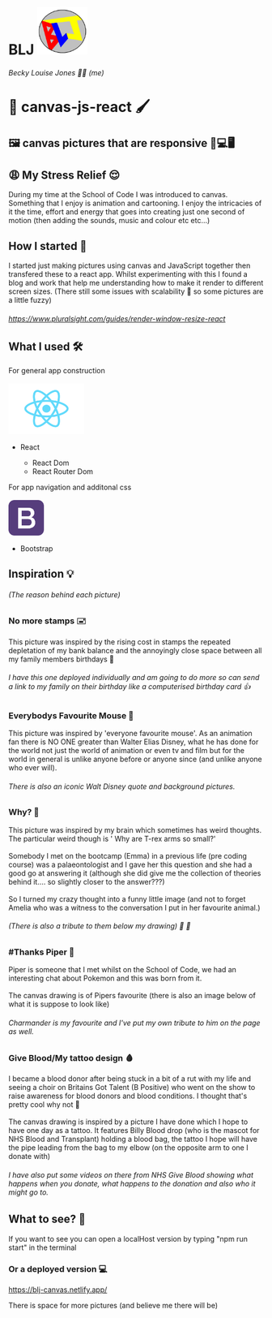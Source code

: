 <!-- # Getting Started with Create React App

This project was bootstrapped with [Create React App](https://github.com/facebook/create-react-app).

## Available Scripts

In the project directory, you can run:

### `npm start`

Runs the app in the development mode.\
Open [http://localhost:3000](http://localhost:3000) to view it in the browser.

The page will reload if you make edits.\
You will also see any lint errors in the console.

### `npm test`

Launches the test runner in the interactive watch mode.\
See the section about [running tests](https://facebook.github.io/create-react-app/docs/running-tests) for more information.

### `npm run build`

Builds the app for production to the `build` folder.\
It correctly bundles React in production mode and optimizes the build for the best performance.

The build is minified and the filenames include the hashes.\
Your app is ready to be deployed!

See the section about [deployment](https://facebook.github.io/create-react-app/docs/deployment) for more information.

### `npm run eject`

**Note: this is a one-way operation. Once you `eject`, you can’t go back!**

If you aren’t satisfied with the build tool and configuration choices, you can `eject` at any time. This command will remove the single build dependency from your project.

Instead, it will copy all the configuration files and the transitive dependencies (webpack, Babel, ESLint, etc) right into your project so you have full control over them. All of the commands except `eject` will still work, but they will point to the copied scripts so you can tweak them. At this point you’re on your own.

You don’t have to ever use `eject`. The curated feature set is suitable for small and middle deployments, and you shouldn’t feel obligated to use this feature. However we understand that this tool wouldn’t be useful if you couldn’t customize it when you are ready for it.

## Learn More

You can learn more in the [Create React App documentation](https://facebook.github.io/create-react-app/docs/getting-started).

To learn React, check out the [React documentation](https://reactjs.org/).

### Code Splitting

This section has moved here: [https://facebook.github.io/create-react-app/docs/code-splitting](https://facebook.github.io/create-react-app/docs/code-splitting)

### Analyzing the Bundle Size

This section has moved here: [https://facebook.github.io/create-react-app/docs/analyzing-the-bundle-size](https://facebook.github.io/create-react-app/docs/analyzing-the-bundle-size)

### Making a Progressive Web App

This section has moved here: [https://facebook.github.io/create-react-app/docs/making-a-progressive-web-app](https://facebook.github.io/create-react-app/docs/making-a-progressive-web-app)

### Advanced Configuration

This section has moved here: [https://facebook.github.io/create-react-app/docs/advanced-configuration](https://facebook.github.io/create-react-app/docs/advanced-configuration)

### Deployment

This section has moved here: [https://facebook.github.io/create-react-app/docs/deployment](https://facebook.github.io/create-react-app/docs/deployment)

### `npm run build` fails to minify

This section has moved here: [https://facebook.github.io/create-react-app/docs/troubleshooting#npm-run-build-fails-to-minify](https://facebook.github.io/create-react-app/docs/troubleshooting#npm-run-build-fails-to-minify) -->

# BLJ <img src = "./public/blj5.PNG" width = "100px" height = "auto"/>

###### Becky Louise Jones 🙋‍♀️ (me)

# 🎨 canvas-js-react 🖌️

## 🖼️ canvas pictures that are responsive 📱💻🖥️

## 😩 My Stress Relief 😌

During my time at the School of Code I was introduced to canvas. Something that I enjoy is animation and cartooning. I enjoy the intricacies of it the time, effort and energy that goes into creating just one second of motion (then adding the sounds, music and colour etc etc...)

## How I started 🏁

I started just making pictures using canvas and JavaScript together then transfered these to a react app. Whilst experimenting with this I found a blog and work that help me understanding how to make it render to different screen sizes. (There still some issues with scalability 🤏 so some pictures are a little fuzzy)

###### https://www.pluralsight.com/guides/render-window-resize-react

<!-- Chris Dobby -->

## What I used 🛠️

For general app construction
<br></br>
<img src = "./public/images/1280px-React-icon.svg (1).png" width = "150px" height = "100px"/>

<ul>
    <li>React </li>
        <ul>
        <li>React Dom</li>
        <li>React Router Dom</li>
    </ul>
 </ul>

For app navigation and additonal css
<br></br>
<img src = "./public/images/download.png" width = "70px" height = "70px"/>

<ul>
    <li>Bootstrap </li>
</ul>

## Inspiration 💡

###### (The reason behind each picture)

### No more stamps 🖃

This picture was inspired by the rising cost in stamps the repeated depletation of my bank balance and the annoyingly close space between all my family members birthdays 🎉

###### I have this one deployed individually and am going to do more so can send a link to my family on their birthday like a computerised birthday card 👍

### Everybodys Favourite Mouse 🐀

This picture was inspired by 'everyone favourite mouse'. As an animation fan there is NO ONE greater than Walter Elias Disney, what he has done for the world not just the world of animation or even tv and film but for the world in general is unlike anyone before or anyone since (and unlike anyone who ever will).

###### There is also an iconic Walt Disney quote and background pictures.

### Why? 🤔

This picture was inspired by my brain which sometimes has weird thoughts. The particular weird though is ' Why are T-rex arms so small?'
<br></br>
Somebody I met on the bootcamp (Emma) in a previous life (pre coding course) was a palaeontologist and I gave her this question and she had a good go at answering it (although she did give me the collection of theories behind it.... so slightly closer to the answer???)
<br></br>
So I turned my crazy thought into a funny little image (and not to forget Amelia who was a witness to the conversation I put in her favourite animal.)

###### (There is also a tribute to them below my drawing) 🦖 🐼

### #Thanks Piper 🦋

Piper is someone that I met whilst on the School of Code, we had an interesting chat about Pokemon and this was born from it.
<br></br>
The canvas drawing is of Pipers favourite (there is also an image below of what it is suppose to look like)

###### Charmander is my favourite and I've put my own tribute to him on the page as well.

### Give Blood/My tattoo design 🩸

I became a blood donor after being stuck in a bit of a rut with my life and seeing a choir on Britains Got Talent (B Positive) who went on the show to raise awareness for blood donors and blood conditions. I thought that's pretty cool why not 🤷
<br></br>
The canvas drawing is inspired by a picture I have done which I hope to have one day as a tattoo. It features Billy Blood drop (who is the mascot for NHS Blood and Transplant) holding a blood bag, the tattoo I hope will have the pipe leading from the bag to my elbow (on the opposite arm to one I donate with)

###### I have also put some videos on there from NHS Give Blood showing what happens when you donate, what happens to the donation and also who it might go to.

## What to see? :eyes:

If you want to see you can open a localHost version by typing "npm run start" in the terminal
<br>

### Or a deployed version :computer:

https://blj-canvas.netlify.app/

There is space for more pictures (and believe me there will be)
